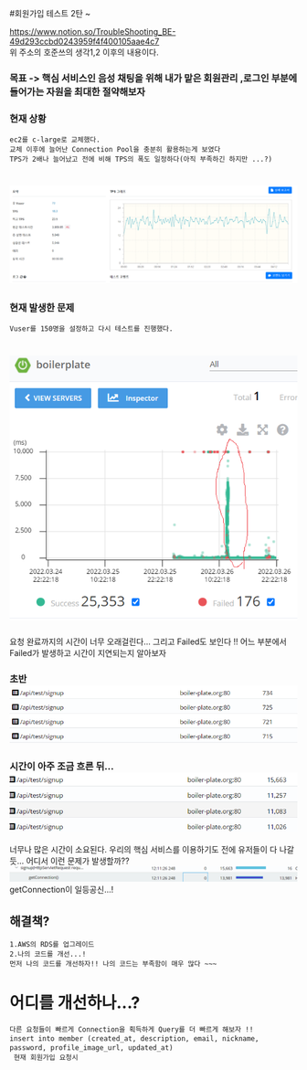 #회원가입 테스트 2탄 ~

https://www.notion.so/TroubleShooting_BE-49d293ccbd0243959f4f400105aae4c7  
위 주소의 호준쓰의 생각1,2 이후의 내용이다.

### 목표 -> 핵심 서비스인  음성 채팅을 위해 내가 맡은 회원관리 ,로그인 부분에 들어가는 자원을 최대한 절약해보자


### 현재 상황 
    ec2를 c-large로 교체했다. 
    교체 이후에 늘어난 Connection Pool을 충분히 활용하는게 보였다
    TPS가 2배나 늘어났고 전에 비해 TPS의 폭도 일정하다(아직 부족하긴 하지만 ...?)
#    ![img.png](img.png)     

### 현재 발생한 문제
    Vuser를 150명을 설정하고 다시 테스트를 진행했다.
#    ![img_2.png](img_2.png)
요청 완료까지의 시간이 너무 오래걸린다... 그리고 Failed도 보인다 !!
어느 부분에서  Failed가 발생하고 시간이 지연되는지 알아보자  
### 초반 ![img_7.png](img_7.png)
### 시간이 아주 조금 흐른 뒤...![img_5.png](img_5.png)
너무나 많은 시간이 소요된다.
우리의 핵심 서비스를 이용하기도 전에 유저들이 다 나갈듯...
어디서 이런 문제가 발생할까??
![img_6.png](img_6.png)
getConnection이 일등공신...!

## 해결책?
    1.AWS의 RDS를 업그레이드
    2.나의 코드를 개선...! 
    먼저 나의 코드를 개선하자!! 나의 코드는 부족함이 매우 많다 ~~~

# 어디를 개선하나...?
    다른 요청들이 빠르게 Connection을 획득하게 Query를 더 빠르게 해보자 !! 
    insert into member (created_at, description, email, nickname, password, profile_image_url, updated_at)
     현재 회원가입 요청시
    









    